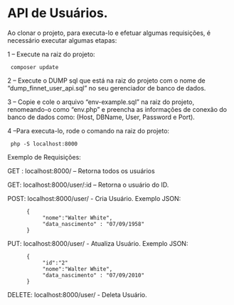 # API de Usuários.

Ao clonar o projeto, para executa-lo e efetuar algumas requisições, é necessário executar algumas etapas:

1 – Execute na raiz do projeto: </br>

     composer update

2 – Execute o DUMP sql que está na raiz do projeto com o nome de “dump_finnet_user_api.sql” no seu gerenciador de banco de dados.</br>

3 – Copie e cole o arquivo “env-example.sql” na raiz do projeto, renomeando-o como “env.php” e preencha as informações de conexão do banco de dados como: (Host, DBName, User, Password e Port).</br>

4 –Para executa-lo, rode o comando na raiz do projeto:

     php -S localhost:8000 

Exemplo de Requisições:

GET : localhost:8000/ – Retorna todos os usuários

GET: localhost:8000/user/:id – Retorna o usuário do ID.

POST: localhost:8000/user/ - Cria Usuário.
     Exemplo JSON:
          
          {
               "nome":"Walter White",
               "data_nascimento" : "07/09/1958"
          }
     
PUT: localhost:8000/user/ - Atualiza Usuário.
         Exemplo JSON:
         
          {
               "id":"2"
               "nome":"Walter White",
               "data_nascimento" : "07/09/2010"
          }
          
DELETE: localhost:8000/user/ - Deleta Usuário.

